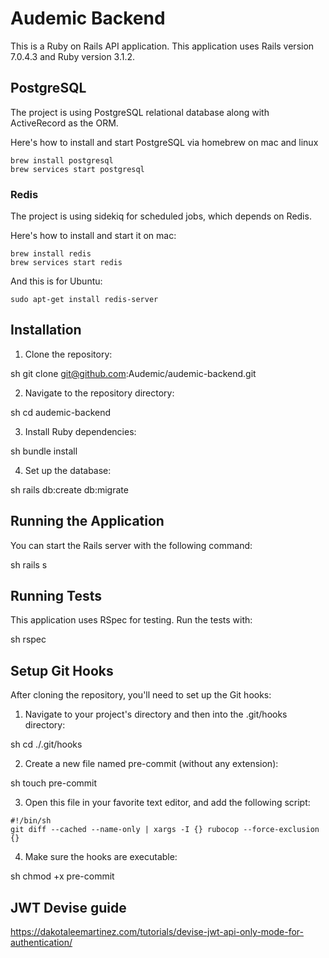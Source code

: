 # Audemic Backend

This is a Ruby on Rails API application. This application uses Rails version 7.0.4.3 and Ruby version 3.1.2.

## PostgreSQL

The project is using PostgreSQL relational database along with ActiveRecord as
the ORM.

Here's how to install and start PostgreSQL via homebrew on mac and linux

```shell
brew install postgresql
brew services start postgresql
```

### Redis

The project is using sidekiq for scheduled jobs, which depends on Redis.

Here's how to install and start it on mac:

```shell
brew install redis
brew services start redis
```

And this is for Ubuntu:

```shell
sudo apt-get install redis-server
```

## Installation

1. Clone the repository:

sh git clone git@github.com:Audemic/audemic-backend.git

2. Navigate to the repository directory:

sh cd audemic-backend

3. Install Ruby dependencies:

sh bundle install


4. Set up the database:

sh rails db:create db:migrate

## Running the Application

You can start the Rails server with the following command:

sh rails s

## Running Tests

This application uses RSpec for testing. Run the tests with:

sh rspec

## Setup Git Hooks

After cloning the repository, you'll need to set up the Git hooks:

1. Navigate to your project's directory and then into the .git/hooks directory:

sh cd ./.git/hooks

2. Create a new file named pre-commit (without any extension):

sh touch pre-commit

3. Open this file in your favorite text editor, and add the following script:

```
#!/bin/sh
git diff --cached --name-only | xargs -I {} rubocop --force-exclusion {}
```

4. Make sure the hooks are executable:

sh chmod +x pre-commit

## JWT Devise guide
https://dakotaleemartinez.com/tutorials/devise-jwt-api-only-mode-for-authentication/
